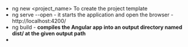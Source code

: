 - ng new <project_name> To create the project template
- ng serve --open  - it starts the application and open the browser - http://localhost:4200/
- ng build - **compiles the Angular app into an output directory named dist/ at the given output path**
- 